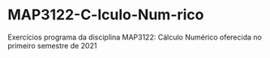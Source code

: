 # MAP3122-C-lculo-Num-rico
Exercícios programa da disciplina MAP3122: Cálculo Numérico oferecida no primeiro semestre de 2021
